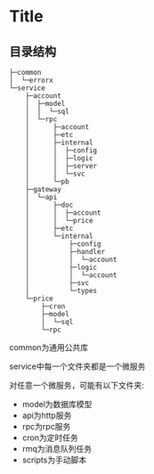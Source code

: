 # Title

## 目录结构

```tree
├─common
│  └─errorx
└─service
    ├─account
    │  ├─model
    │  │  └─sql
    │  └─rpc
    │      ├─account
    │      ├─etc
    │      ├─internal
    │      │  ├─config
    │      │  ├─logic
    │      │  ├─server
    │      │  └─svc
    │      └─pb
    ├─gateway
    │  └─api
    │      ├─doc
    │      │  ├─account
    │      │  └─price
    │      ├─etc
    │      └─internal
    │          ├─config
    │          ├─handler
    │          │  └─account
    │          ├─logic
    │          │  └─account
    │          ├─svc
    │          └─types
    └─price
        ├─cron
        ├─model
        │  └─sql
        └─rpc
```
common为通用公共库

service中每一个文件夹都是一个微服务

对任意一个微服务，可能有以下文件夹:
 - model为数据库模型
 - api为http服务
 - rpc为rpc服务
 - cron为定时任务
 - rmq为消息队列任务
 - scripts为手动脚本